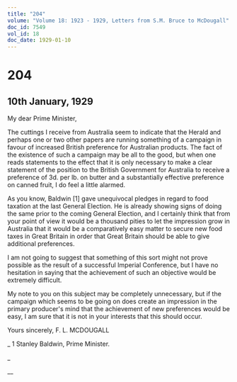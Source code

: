 ```yaml
---
title: "204"
volume: "Volume 18: 1923 - 1929, Letters from S.M. Bruce to McDougall"
doc_id: 7549
vol_id: 18
doc_date: 1929-01-10
---
```


# 204

## 10th January, 1929

My dear Prime Minister,

The cuttings I receive from Australia seem to indicate that the Herald and perhaps one or two other papers are running something of a campaign in favour of increased British preference for Australian products. The fact of the existence of such a campaign may be all to the good, but when one reads statements to the effect that it is only necessary to make a clear statement of the position to the British Government for Australia to receive a preference of 3d. per lb. on butter and a substantially effective preference on canned fruit, I do feel a little alarmed.

As you know, Baldwin [1] gave unequivocal pledges in regard to food taxation at the last General Election. He is already showing signs of doing the same prior to the coming General Election, and I certainly think that from your point of view it would be a thousand pities to let the impression grow in Australia that it would be a comparatively easy matter to secure new food taxes in Great Britain in order that Great Britain should be able to give additional preferences.

I am not going to suggest that something of this sort might not prove possible as the result of a successful Imperial Conference, but I have no hesitation in saying that the achievement of such an objective would be extremely difficult.

My note to you on this subject may be completely unnecessary, but if the campaign which seems to be going on does create an impression in the primary producer's mind that the achievement of new preferences would be easy, I am sure that it is not in your interests that this should occur.

Yours sincerely, F. L. MCDOUGALL 

_ 1 Stanley Baldwin, Prime Minister.

_

__
